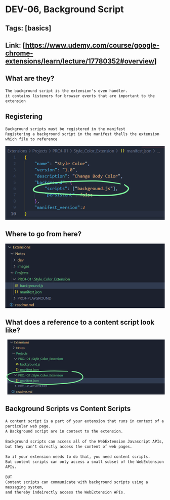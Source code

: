 # DEV-06, Background Script

## Tags: [basics]

## Link: [<https://www.udemy.com/course/google-chrome-extensions/learn/lecture/17780352#overview>]

## What are they?

    The background script is the extension's even handler.
    it contains listeners for browser events that are important to the extension

## Registering

    Background scripts must be registered in the manifest
    Registering a background script in the manifest thells the extension which file to reference

![](../images/DEV-06/DEV-06-A1.png)

## Where to go from here?

![](../images/DEV-06/DEV-06-A2.png)

## What does a reference to a content script look like?

![](../images/DEV-06/DEV-06-A3.png)

## Background Scripts vs Content Scripts

    A content script is a part of your extension that runs in context of a particular web page.
    A Background script are in context to the extension.

    Background scripts can access all of the WebExtension Javascript APIs, 
    but they can't directly access the content of web pages.

    So if your extension needs to do that, you need content scripts.
    But content scripts can only access a small subset of the WebExtension APIs.

    BUT
    Content scripts can communicate with background scripts using a messaging system,
    and thereby indeirectly access the WebExtension APIs.



    


